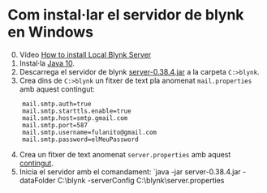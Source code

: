 # Com instal·lar el servidor de blynk en Windows

0. Vídeo [How to install Local Blynk Server](https://youtu.be/33ynNkvfvWU)
1. Instal·la [Java 10](https://www.oracle.com/technetwork/java/javase/downloads/jdk10-downloads-4416644.html).
2. Descarrega el servidor de blynk [server-0.38.4.jar](https://github.com/blynkkk/blynk-server/releases/download/v0.38.4/server-0.38.4.jar) a la carpeta `C:>blynk`.
3. Crea dins de `C:>blynk` un fitxer de text pla anomenat `mail.properties` amb aquest contingut:
```
    mail.smtp.auth=true
    mail.smtp.starttls.enable=true
    mail.smtp.host=smtp.gmail.com
    mail.smtp.port=587
    mail.smtp.username=fulanito@gmail.com
    mail.smtp.password=elMeuPassword
```
4. Crea un fitxer de text anomenat `server.properties` amb aquest [contingut](https://github.com/blynkkk/blynk-server/blob/master/server/core/src/main/resources/server.properties).
5. Inicia el servidor amb el comandament:
`java -jar server-0.38.4.jar -dataFolder C:\blynk -serverConfig C:\blynk\server.properties
    

